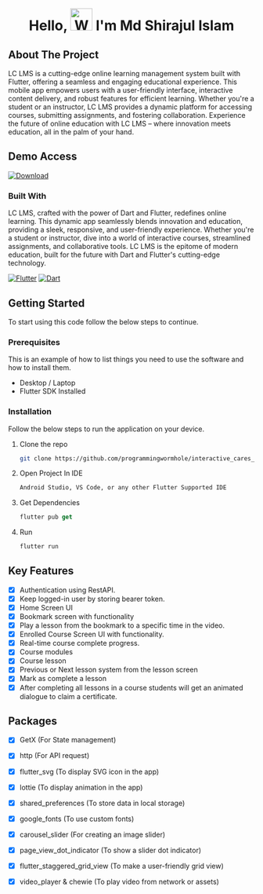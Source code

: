 <h1 align="center"> Hello, <img src="https://raw.githubusercontent.com/nixin72/nixin72/master/wave.gif" 
         alt="Waving hand animated gif"
         height="45"
         width="45" /> I'm Md Shirajul Islam</h1>


<!-- ABOUT THE PROJECT -->
## About The Project

LC LMS is a cutting-edge online learning management system built with Flutter, offering a seamless and engaging educational experience. This mobile app empowers users with a user-friendly interface, interactive content delivery, and robust features for efficient learning. Whether you're a student or an instructor, LC LMS provides a dynamic platform for accessing courses, submitting assignments, and fostering collaboration. Experience the future of online education with LC LMS – where innovation meets education, all in the palm of your hand.

<!-- Demo -->
## Demo Access
[![Download][Download]][Download-url]


### Built With

LC LMS, crafted with the power of Dart and Flutter, redefines online learning. This dynamic app seamlessly blends innovation and education, providing a sleek, responsive, and user-friendly experience. Whether you're a student or instructor, dive into a world of interactive courses, streamlined assignments, and collaborative tools. LC LMS is the epitome of modern education, built for the future with Dart and Flutter's cutting-edge technology.

[![Flutter][Flutter]][Flutter-url]
[![Dart][Dart]][Dart-url]

<!-- GETTING STARTED -->
## Getting Started
To start using this code follow the below steps to continue.

### Prerequisites

This is an example of how to list things you need to use the software and how to install them.
* Desktop / Laptop
* Flutter SDK Installed

### Installation

Follow the below steps to run the application on your device.

1. Clone the repo
   ```sh
   git clone https://github.com/programmingwormhole/interactive_cares_lms.git
   ```
2. Open Project In IDE
   ```sh
   Android Studio, VS Code, or any other Flutter Supported IDE
   ```
3. Get Dependencies 
   ```js
   flutter pub get
   ```
4. Run 
   ```js
   flutter run
   ```

<!-- ROADMAP -->
## Key Features
- [x] Authentication using RestAPI.
- [x] Keep logged-in user by storing bearer token.
- [x] Home Screen UI
- [x] Bookmark screen with functionality
- [x] Play a lesson from the bookmark to a specific time in the video.
- [x] Enrolled Course Screen UI with functionality.
- [x] Real-time course complete progress.
- [x] Course modules
- [x] Course lesson
- [x] Previous or Next lesson system from the lesson screen
- [x] Mark as complete a lesson
- [x] After completing all lessons in a course students will get an animated dialogue to claim a certificate.

<!-- Package -->
## Packages
- [x] GetX (For State management)
- [x] http (For API request)
- [x] flutter_svg (To display SVG icon in the app)
- [x] lottie (To display animation in the app)
- [x] shared_preferences (To store data in local storage)
- [x] google_fonts (To use custom fonts)
- [x] carousel_slider (For creating an image slider)
- [x] page_view_dot_indicator (To show a slider dot indicator)
- [x] flutter_staggered_grid_view (To make a user-friendly grid view)
- [x] video_player & chewie (To play video from network or assets)


<!-- MARKDOWN LINKS & IMAGES -->
<!-- https://www.markdownguide.org/basic-syntax/#reference-style-links -->
[Flutter]: https://camo.githubusercontent.com/b6d2d66adc138025ea9cdf8444cdc29a588c98d062c263f8651ba6b7ad46fef0/68747470733a2f2f696d672e736869656c64732e696f2f62616467652f466c75747465722d2532333032353639422e7376673f7374796c653d666f722d7468652d6261646765266c6f676f3d466c7574746572266c6f676f436f6c6f723d7768697465
[Flutter-url]: https://flutter.dev
[Dart]: https://camo.githubusercontent.com/a0a1ad90011aa02e7e6f32be4998b8843f0884eed20b575c8a2189859550824d/68747470733a2f2f696d672e736869656c64732e696f2f62616467652f646172742d2532333031373543322e7376673f7374796c653d666f722d7468652d6261646765266c6f676f3d64617274266c6f676f436f6c6f723d7768697465
[Dart-url]: https://dart.dev
[Download]: https://camo.envatousercontent.com/66cff805c4d35c74668291a51e21f978424565d9/68747470733a2f2f7261772e67697468756275736572636f6e74656e742e636f6d2f70726f6772616d6d696e67776f726d686f6c652f656e7661746f2f6d61696e2f64656d6f2e676966
[Download-url]: https://raw.githubusercontent.com/programmingwormhole/interactive_cares_lms/main/lc_lms_demo.apk
